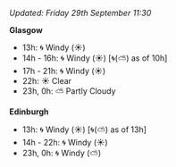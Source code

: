 *Updated: Friday 29th September 11:30*

**Glasgow**

* 13h: :cyclone: Windy (:sunny:)
* 14h - 16h: :cyclone: Windy (:sunny:) [:cyclone:(:partly_sunny:) as of 10h]
* 17h - 21h: :cyclone: Windy (:sunny:)
* 22h: :sunny: Clear
* 23h, 0h: :partly_sunny: Partly Cloudy

**Edinburgh**

* 13h: :cyclone: Windy (:sunny:) [:cyclone:(:partly_sunny:) as of 13h]
* 14h - 22h: :cyclone: Windy (:sunny:)
* 23h, 0h: :cyclone: Windy (:partly_sunny:)
